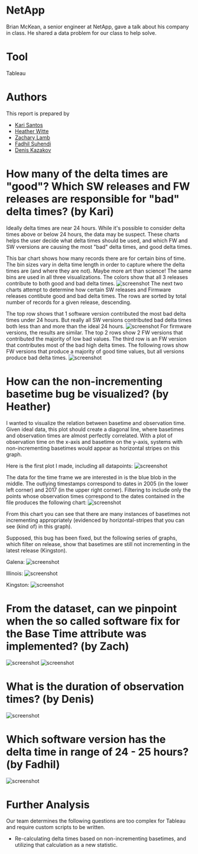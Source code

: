 # NetApp

Brian McKean, a senior engineer at NetApp, gave a talk about his company in class.
He shared a data problem for our class to help solve.

# Tool
Tableau

# Authors


This report is prepared by
* [Kari Santos](https://github.com/karisantos)
* [Heather Witte](https://github.com/hswitte)
* [Zachary Lamb](https://github.com/ZachLamb)
* [Fadhil Suhendi](https://github.com/fadhilfath)
* [Denis Kazakov](https://github.com/94kazakov)

# How many of the delta times are "good"? Which SW releases and FW releases are responsible for "bad" delta times? (by Kari)

Ideally delta times are near 24 hours. While it's possible to consider delta times above or below 24 hours, the data may be suspect. These charts helps the user decide what delta times should be used, and which FW and SW vversions are causing the most "bad" delta times, and good delta times. 

This bar chart shows how many records there are for certain bins of time. The bin sizes vary in delta time length in order to capture where the delta times are (and where they are not). Maybe more art than science!  The same bins are used in all three visualizations. The colors show that all 3 releases contribute to both good and bad delta times.
![screenshot](bar_time_records.png)
The next two charts attempt to determine how certain SW releases and Firmware releases contibute good and bad delta times.  The rows are sorted by total number of records for a given release, descending.

The top row shows that 1 software version contributed the most bad delta times under 24 hours. But really all SW versions contributed bad delta times both less than and more than the ideal 24 hours.
![screenshot](SW_delta.png)
For firmware versions, the results are similar. The top 2 rows show 2 FW versions that contributed the majority of low bad values. The third row is an FW version that contributes most of the bad high delta times.  The following rows show FW versions that produce a majority of good time values, but all versions produce bad delta times. 
![screenshot](FW_delta.png)

# How can the non-incrementing basetime bug be visualized? (by Heather)

I wanted to visualize the relation between basetime and observation time. Given ideal data, this plot should create a diagonal line, where basetimes and observation times are almost perfectly correlated. With a plot of observation time on the x-axis and basetime on the y-axis, systems with non-incrementing basetimes would appear as horizontal stripes on this graph. 

Here is the first plot I made, including all datapoints:
![screenshot](heather-netapp1.png)

The data for the time frame we are interested in is the blue blob in the middle. The outlying timestamps correspond to dates in 2005 (in the lower left corner) and 2017 (in the upper right corner). Filtering to include only the points whose observation times correspond to the dates contained in the file produces the following chart: 
![screenshot](heather-netapp2.png)

From this chart you can see that there are many instances of basetimes not incrementing appropriately (evidenced by horizontal-stripes that you can see (kind of) in this graph).

Supposed, this bug has been fixed, but the following series of graphs, which filter on release, show that basetimes are still not incrementing in the latest release (Kingston).

Galena:
![screenshot](netapp-galena.png)

Illinois:
![screenshot](heather-illinois.png)

Kingston:
![screenshot](heather-kingston.png)

# From the dataset, can we pinpoint when the so called software fix for the Base Time attribute was implemented? (by Zach)

![screenshot](./week71.jpg)
![screenshot](./week7_2.jpg)
# What is the duration of observation times? (by Denis)

![screenshot](./hist.png)

# Which software version has the delta time in range of 24 - 25 hours? (by Fadhil)

![screenshot](./swversion.png)


# Further Analysis

Our team determines the following questions are too complex for Tableau and
require custom scripts to be written.

* Re-calculating delta times based on non-incrementing basetimes, and utilizing that calculation as a new statistic.
